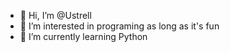 - 👋 Hi, I’m @Ustrell
- 👀 I’m interested in programing as long as it's fun
- 🌱 I’m currently learning Python



<!---
Ustrell/Ustrell is a ✨ special ✨ repository because its `README.md` (this file) appears on your GitHub profile.
You can click the Preview link to take a look at your changes.
--->

